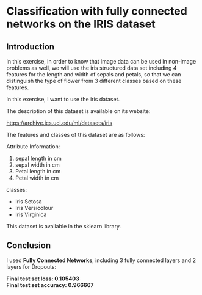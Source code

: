 # Classification with fully connected networks on the IRIS dataset
## **Introduction**
In this exercise, in order to know that image data can be used in non-image problems as well, we will use the iris structured data set including 4 features for the length and width of sepals and petals, so that we can distinguish the type of flower from 3 different classes based on these features.

In this exercise, I want to use the iris dataset.

The description of this dataset is available on its website:

https://archive.ics.uci.edu/ml/datasets/iris

The features and classes of this dataset are as follows:

Attribute Information:

1. sepal length in cm
2. sepal width in cm
3. Petal length in cm
4. Petal width in cm

classes:
* Iris Setosa
* Iris Versicolour
* Iris Virginica

This dataset is available in the sklearn library.

## **Conclusion**
I used **Fully Connected Networks**, including 3 fully connected layers and 2 layers for Dropouts:

**Final test set loss: 0.105403**<br>
**Final test set accuracy: 0.966667**


